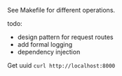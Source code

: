 See Makefile for different operations.

todo:
* design pattern for request routes
* add formal logging
* dependency injection


Get uuid `curl http://localhost:8000`